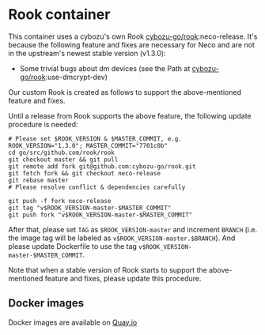 Rook container
==============

This container uses a cybozu's own Rook [cybozu-go/rook][]:neco-release. It's because the following feature and fixes are necessary for Neco and are not in the upstream's newest stable version (v1.3.0):

* Some trivial bugs about dm devices  (see the Path at [cybozu-go/rook][]:use-dmcrypt-dev)

Our custom Rook is created as follows to support the above-mentioned feature and fixes.

Until a release from Rook supports the above feature, the following update procedure is needed:

```
# Please set $ROOK_VERSION & $MASTER_COMMIT, e.g. ROOK_VERSION="1.3.0"; MASTER_COMMIT="7701c0b"
cd go/src/github.com/rook/rook
git checkout master && git pull
git remote add fork git@github.com:cybozu-go/rook.git
git fetch fork && git checkout neco-release
git rebase master
# Please resolve conflict & dependencies carefully

git push -f fork neco-release
git tag "v$ROOK_VERSION-master-$MASTER_COMMIT"
git push fork "v$ROOK_VERSION-master-$MASTER_COMMIT"
```

After that, please set `TAG` as `$ROOK_VERSION-master` and increment `BRANCH` (i.e. the image tag will be labeled as `v$ROOK_VERSION-master.$BRANCH`). And please update Dockerfile to use the tag `v$ROOK_VERSION-master-$MASTER_COMMIT`.

Note that when a stable version of Rook starts to support the above-mentioned feature and fixes, please update this procedure.

[rook]: https://github.com/rook/rook
[cybozu-go/rook]: https://github.com/cybozu-go/rook

Docker images
-------------

Docker images are available on [Quay.io](https://quay.io/repository/cybozu/rook)
